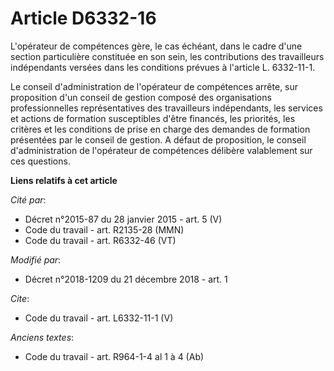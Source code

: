 # Article D6332-16

L'opérateur de compétences gère, le cas échéant, dans le cadre d'une section particulière constituée en son sein, les
contributions des travailleurs indépendants versées dans les conditions prévues à l'article L. 6332-11-1. 

Le conseil d'administration de l'opérateur de compétences arrête, sur proposition d'un conseil de gestion composé des
organisations professionnelles représentatives des travailleurs indépendants, les services et actions de formation
susceptibles d'être financés, les priorités, les critères et les conditions de prise en charge des demandes de formation
présentées par le conseil de gestion. A défaut de proposition, le conseil d'administration de l'opérateur de compétences
délibère valablement sur ces questions.

**Liens relatifs à cet article**

_Cité par_:

  - Décret n°2015-87 du 28 janvier 2015 - art. 5 (V)
  - Code du travail - art. R2135-28 (MMN)
  - Code du travail - art. R6332-46 (VT)

_Modifié par_:

  - Décret n°2018-1209 du 21 décembre 2018 - art. 1

_Cite_:

  - Code du travail - art. L6332-11-1 (V)

_Anciens textes_:

  - Code du travail - art. R964-1-4 al 1 à 4 (Ab)
